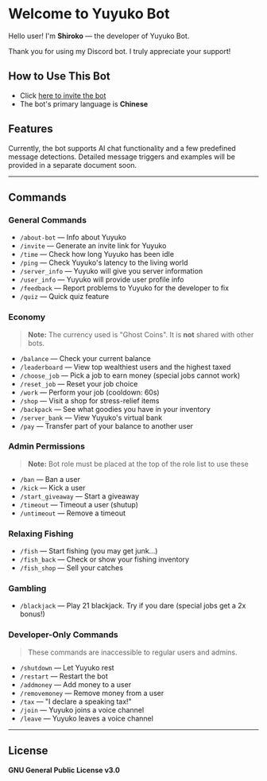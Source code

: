 # Welcome to Yuyuko Bot

Hello user! I'm **Shiroko** — the developer of Yuyuko Bot.

Thank you for using my Discord bot. I truly appreciate your support!

## How to Use This Bot

* Click [here to invite the bot](https://discord.com/oauth2/authorize?client_id=852046004550238258&permissions=15&scope=bot)
* The bot's primary language is **Chinese**

## Features

Currently, the bot supports AI chat functionality and a few predefined message detections.
Detailed message triggers and examples will be provided in a separate document soon.

---

## Commands

### General Commands

* `/about-bot` — Info about Yuyuko
* `/invite` — Generate an invite link for Yuyuko
* `/time` — Check how long Yuyuko has been idle
* `/ping` — Check Yuyuko's latency to the living world
* `/server_info` — Yuyuko will give you server information
* `/user_info` — Yuyuko will provide user profile info
* `/feedback` — Report problems to Yuyuko for the developer to fix
* `/quiz` — Quick quiz feature

### Economy

> **Note:** The currency used is "Ghost Coins". It is **not** shared with other bots.

* `/balance` — Check your current balance
* `/leaderboard` — View top wealthiest users and the highest taxed
* `/choose_job` — Pick a job to earn money (special jobs cannot work)
* `/reset_job` — Reset your job choice
* `/work` — Perform your job (cooldown: 60s)
* `/shop` — Visit a shop for stress-relief items
* `/backpack` — See what goodies you have in your inventory
* `/server_bank` — View Yuyuko's virtual bank
* `/pay` — Transfer part of your balance to another user

### Admin Permissions

> **Note:** Bot role must be placed at the top of the role list to use these

* `/ban` — Ban a user
* `/kick` — Kick a user
* `/start_giveaway` — Start a giveaway
* `/timeout` — Timeout a user (shutup)
* `/untimeout` — Remove a timeout

### Relaxing Fishing

* `/fish` — Start fishing (you may get junk...)
* `/fish_back` — Check or show your fishing inventory
* `/fish_shop` — Sell your catches

### Gambling

* `/blackjack` — Play 21 blackjack. Try if you dare (special jobs get a 2x bonus!)

### Developer-Only Commands

> These commands are inaccessible to regular users and admins.

* `/shutdown` — Let Yuyuko rest
* `/restart` — Restart the bot
* `/addmoney` — Add money to a user
* `/removemoney` — Remove money from a user
* `/tax` — "I declare a speaking tax!"
* `/join` — Yuyuko joins a voice channel
* `/leave` — Yuyuko leaves a voice channel

---

## License

**GNU General Public License v3.0**
